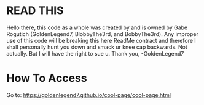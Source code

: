 # READ THIS
Hello there, this code as a whole was created by and is owned by Gabe Rogutich (GoldenLegend7, BlobbyThe3rd, and BobbyThe3rd). Any improper use of this code will be breaking this here ReadMe contract and therefore I shall personally hunt you down and smack ur knee cap backwards. Not actually. But I will have the right to sue u.
Thank you,
-GoldenLegend7

# How To Access
Go to:
https://goldenlegend7.github.io/cool-page/cool-page.html
